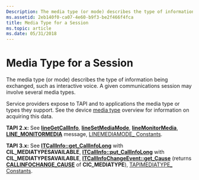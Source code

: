 ```yaml
---
Description: The media type (or mode) describes the type of information being exchanged, such as interactive voice. A given communications session may involve several media types.
ms.assetid: 2eb140f0-ca07-4e60-b9f3-be2f466f4fca
title: Media Type for a Session
ms.topic: article
ms.date: 05/31/2018
---
```


# Media Type for a Session

The media type (or mode) describes the type of information being exchanged, such as interactive voice. A given communications session may involve several media types.

Service providers expose to TAPI and to applications the media type or types they support. See the device [media type](media-type-ovr.md) overview for information on acquiring this data.

**TAPI 2.x:** See [**lineGetCallInfo**](https://msdn.microsoft.com/library/ms735720(v=VS.85).aspx), [**lineSetMediaMode**](https://msdn.microsoft.com/library/ms736102(v=VS.85).aspx), [**lineMonitorMedia**](https://msdn.microsoft.com/library/ms735997(v=VS.85).aspx), [**LINE\_MONITORMEDIA**](https://msdn.microsoft.com/library/ms736558(v=VS.85).aspx) message, [LINEMEDIAMODE\_ Constants](https://msdn.microsoft.com/library/ms735994(v=VS.85).aspx).

**TAPI 3.x:** See [**ITCallInfo::get\_CallInfoLong**](/windows/desktop/api/tapi3if/nf-tapi3if-itcallinfo-get_callinfolong) with **CIL\_MEDIATYPESAVAILABLE**, [**ITCallInfo::put\_CallInfoLong**](/windows/desktop/api/tapi3if/nf-tapi3if-itcallinfo-put_callinfolong) with **CIL\_MEDIATYPESAVAILABLE**, [**ITCallInfoChangeEvent::get\_Cause**](/windows/desktop/api/tapi3if/nf-tapi3if-itcallinfochangeevent-get_cause) (returns [**CALLINFOCHANGE\_CAUSE**](/windows/desktop/api/Tapi3if/ne-tapi3if-callinfochange_cause) of **CIC\_MEDIATYPE**), [TAPIMEDIATYPE\_ Constants](tapimediatype--constants.md).

 

 



